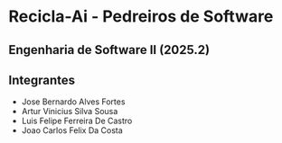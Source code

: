 # Recicla-Ai - Pedreiros de Software

##  Engenharia de Software II (2025.2)
## Integrantes
* Jose Bernardo Alves Fortes
* Artur Vinicius Silva Sousa 
* Luis Felipe Ferreira De Castro
* Joao Carlos Felix Da Costa
